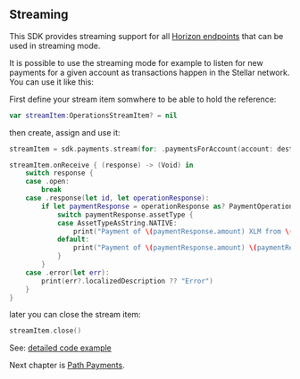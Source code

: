 ## Streaming

This SDK provides streaming support for all [Horizon endpoints](https://developers.stellar.org/api/introduction/streaming/) that can be used in streaming mode.

It is possible to use the streaming mode for example to listen for new payments for a given account as transactions happen in the Stellar network. You can use it like this:

First define your stream item somwhere to be able to hold the reference:
```swift
var streamItem:OperationsStreamItem? = nil
```

then create, assign and use it:
```swift
streamItem = sdk.payments.stream(for: .paymentsForAccount(account: destinationAccountId, cursor: nil))

streamItem.onReceive { (response) -> (Void) in
    switch response {
    case .open:
        break
    case .response(let id, let operationResponse):
        if let paymentResponse = operationResponse as? PaymentOperationResponse {
            switch paymentResponse.assetType {
            case AssetTypeAsString.NATIVE:
                print("Payment of \(paymentResponse.amount) XLM from \(paymentResponse.sourceAccount) received -  id \(id)" )
            default:
                print("Payment of \(paymentResponse.amount) \(paymentResponse.assetCode!) from \(paymentResponse.sourceAccount) received -  id \(id)" )
            }
        }
    case .error(let err):
        print(err?.localizedDescription ?? "Error")
    }
}
```

later you can close the stream item:

```swift
streamItem.close()
```

See: [detailed code example](https://github.com/Soneso/stellar-ios-mac-sdk/blob/master/stellarsdk/stellarsdkTests/docs/QuickStartTest.swift#L222) 


Next chapter is [Path Payments](path-payments.md).